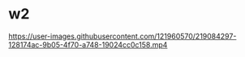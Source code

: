 # w2

https://user-images.githubusercontent.com/121960570/219084297-128174ac-9b05-4f70-a748-19024cc0c158.mp4

